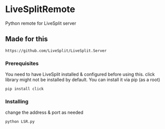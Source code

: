 # LiveSplitRemote
Python remote for LiveSplit server

## Made for this
```
https://github.com/LiveSplit/LiveSplit.Server
```

### Prerequisites
You need to have LiveSplit installed & configured before using this.
click library might not be installed by default.
You can install it via pip (as a root)
```
pip install click
```

### Installing
change the address & port as needed

```
python LSR.py
```
